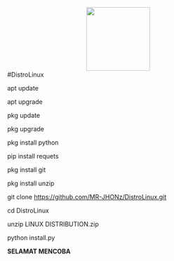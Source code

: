 <center>
  <img src="https://i.ibb.co/G7JQmHm/1703575153-picsay.png"height="145px">
</center>
#DistroLinux

apt update

apt upgrade

pkg update

pkg upgrade

pkg install python

pip install requets

pkg install git

pkg install unzip

git clone https://github.com/MR-JHONz/DistroLinux.git

cd DistroLinux

unzip LINUX DISTRIBUTION.zip

python install.py

<b>SELAMAT MENCOBA</b>
